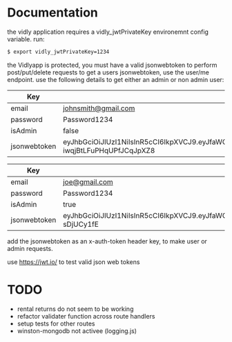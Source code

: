 # Documentation 

the vidly application requires a vidly_jwtPrivateKey environemnt config variable. run:

```sh
$ export vidly_jwtPrivateKey=1234
```

the Vidlyapp is protected, you must have a valid jsonwebtoken to perform post/put/delete requests
to get a users jsonwebtoken, use the user/me endpoint. use the following details to get either an admin or non admin user:

| Key | Value |
| ------ | ------ |
| email | johnsmith@gmail.com |
| password | Password1234 |
| isAdmin | false |
| jsonwebtoken | eyJhbGciOiJIUzI1NiIsInR5cCI6IkpXVCJ9.eyJfaWQiOiI1ZGI0MTk2OGNhNzc2OTE3NzhhNGIxZTMiLCJpc0FkbWluIjpmYWxzZSwiaWF0IjoxNTcyMTAyOTU4fQ.lg69Btu39DtzhNS7QGN-iwqjBtLFuPHqUPfJCqJpXZ8 |

| Key | Value |
| ------ | ------ |
| email | joe@gmail.com |
| password | Password1234 |
| isAdmin | true |
| jsonwebtoken | eyJhbGciOiJIUzI1NiIsInR5cCI6IkpXVCJ9.eyJfaWQiOiI1ZGI0NWRkMmU2ODE0MTFmMWFlN2Q2ZjciLCJpYXQiOjE1NzIxMDE1ODZ9.Az1SaxD3UGpYRvbZ7SfwQf7UwOl53VY1D-sDjUCy1fE |

add the jsonwebtoken as an x-auth-token header key, to make user or admin requests.

use https://jwt.io/ to test valid json web tokens


# TODO

  - rental returns do not seem to be working
  - refactor validater function across route handlers
  - setup tests for other routes
  - winston-mongodb not activee (logging.js)

